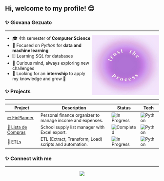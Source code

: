 ## Hi, welcome to my profile! 😊

### ✨ Giovana Gezuato
***

<div>
  
  <img align="right" alt="trust the process" width="220" height="195" src="https://github.com/gigezuato/gigezuato/blob/main/images/trust%20de%20process.jpg">

- 🎓 4th semester of **Computer Science**  
- 🐍 Focused on *Python* for **data and machine learning**  
- 🗄️ Learning *SQL* for databases  
- 📌 Curious mind, always exploring new challenges  
- 🔎 Looking for an **internship** to apply my knowledge and grow 🚀  

</div>

### ✨ Projects
***
| Project | Description | Status | Tech |
|--------|-------------|--------|------|
| [💵 FinPlanner](https://github.com/gigezuato/finplanner) | Personal finance organizer to manage income and expenses. | ![In Progress](https://img.shields.io/badge/status-in--progress-yellow) | ![Python](https://img.shields.io/badge/Python-3670A0?style=flat&logo=python&logoColor=ffdd54) |
| [🛒 Lista de Compras](https://github.com/gigezuato/Lista-de-compras) | School supply list manager with Excel export. | ![Completed](https://img.shields.io/badge/status-completed-brightgreen) | ![Python](https://img.shields.io/badge/Python-3670A0?style=flat&logo=python&logoColor=ffdd54) |
| [🧪 ETLs](https://github.com/gigezuato/etls.git) | ETL (Extract, Transform, Load) scripts and automation. | ![In Progress](https://img.shields.io/badge/status-in--progress-yellow) | ![Python](https://img.shields.io/badge/Python-3670A0?style=flat&logo=python&logoColor=ffdd54) |

### ✨ Connect with me
***
<p align="center">
  <a href="https://www.linkedin.com/in/giovana-gezuato/">
    <img src="https://img.shields.io/badge/LinkedIn-8A2BE2?style=for-the-badge&logo=linkedin&logoColor=white"/>
  </a>
</p>
